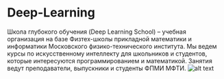 # Deep-Learning
Школа глубокого обучения (Deep Learning School) – учебная организация на базе Физтех-школы прикладной математики и информатики Московского физико-технического института. Мы ведем курсы по искусственному интеллекту для школьников и студентов, которые интересуются программированием и математикой. Занятия ведут преподаватели, выпускники и студенты ФПМИ МФТИ.
![alt text](https://master.mipt.ru/upload/iblock/a0a/a0ac7d4240d083538219d4ea61b3146c.jpg)

